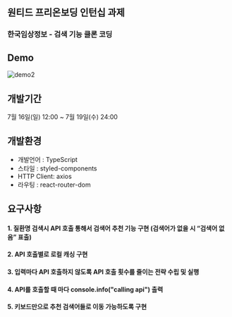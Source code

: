 ## 원티드 프리온보딩 인턴십 과제
### 한국임상정보 - 검색 기능 클론 코딩

## Demo
![demo2](https://github.com/es39/wanted-pre-onboarding-11th-4-9/assets/115976203/65d7aa93-0d37-4309-aeb5-dbbdcfca5f61)

## 개발기간
7월 16일(일) 12:00 ~ 7월 19일(수) 24:00

## 개발환경
- 개발언어 : TypeScript
- 스타일 : styled-components
- HTTP Client: axios
- 라우팅 : react-router-dom

## 요구사항
#### 1. 질환명 검색시 API 호출 통해서 검색어 추천 기능 구현 (검색어가 없을 시 “검색어 없음” 표출)
#### 2. API 호출별로 로컬 캐싱 구현
#### 3. 입력마다 API 호출하지 않도록 API 호출 횟수를 줄이는 전략 수립 및 실행
#### 4. API를 호출할 때 마다 console.info("calling api") 출력
#### 5. 키보드만으로 추천 검색어들로 이동 가능하도록 구현
